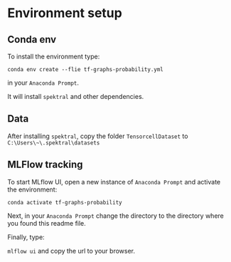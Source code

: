 # Environment setup


## Conda env

To install the environment type:

`conda env create --flie tf-graphs-probability.yml` 

in your `Anaconda Prompt`.

It will install `spektral` and other dependencies.


## Data

After installing `spektral`, copy the folder `TensorcellDataset` to `C:\Users\~\.spektral\datasets`


## MLFlow tracking

To start MLflow UI, open a new instance of `Anaconda Prompt` and activate the environment:

`conda activate tf-graphs-probability`

Next, in your `Anaconda Prompt` change the directory to the directory where you found this readme file.

Finally, type:

`mlflow ui` and copy the url to your browser.


